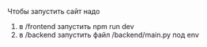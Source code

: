 Чтобы запустить сайт надо 
1. в /frontend запустить        npm run dev
2. в /backend запустить файл    /backend/main.py под env